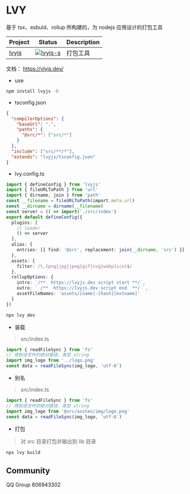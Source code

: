 # LVY

基于 tsx、esbuld、rollup 所构建的，为 nodejs 应用设计的打包工具

| Project | Status                | Description |
| ------- | --------------------- | ----------- |
| [lvyjs] | [![lvyjs-s]][lvyjs-p] | 打包工具    |

[lvyjs]: https://github.com/lemonade-lab/alemonjs/tree/main/packages/lvyjs
[lvyjs-s]: https://img.shields.io/npm/v/lvyjs.svg
[lvyjs-p]: https://www.npmjs.com/package/lvyjs

文档： https://vlyjs.dev/

- use

```sh
npm install lvyjs -D
```

- tsconfig.json

```json
{
  "compilerOptions": {
    "baseUrl": ".",
    "paths": {
      "@src/*": ["src/*"]
    }
  },
  "include": ["src/**/*"],
  "extends": "lvyjs/tsconfig.json"
}
```

- lvy.config.ts

```ts
import { defineConfig } from 'lvyjs'
import { fileURLToPath } from 'url'
import { dirname, join } from 'path'
const __filename = fileURLToPath(import.meta.url)
const __dirname = dirname(__filename)
const server = () => import('./src/index')
export default defineConfig({
  plugins: [
    // loader
    () => server
  ],
  alias: {
    entries: [{ find: '@src', replacement: join(__dirname, 'src') }]
  },
  assets: {
    filter: /\.(png|jpg|jpeg|gif|svg|webp|ico)$/
  },
  rollupOptions: {
    intro: `/**  https://lvyjs.dev script start **/`,
    outro: ` /**  https://lvyjs.dev script end  **/ `,
    assetFileNames: 'assets/[name]-[hash][extname]'
  }
})
```

```sh
npx lvy dev
```

- 装载

> src/index.ts

```ts
import { readFileSync } from 'fs'
// 得到该文件的绝对路径，类型 string
import img_logo from '../logo.png'
const data = readFileSync(img_logo, 'utf-8')
```

- 别名

> src/index.ts

```ts
import { readFileSync } from 'fs'
// 得到该文件的绝对路径，类型 string
import img_logo from '@src/asstes/img/logo.png'
const data = readFileSync(img_logo, 'utf-8')
```

- 打包

> 对 src 目录打包并输出到 lib 目录

```sh
npx lvy build
```

## Community

QQ Group 806943302
